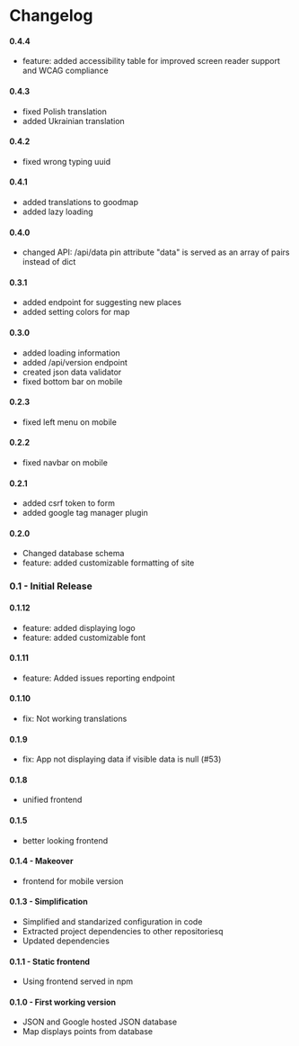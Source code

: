 # Changelog

#### 0.4.4
  * feature: added accessibility table for improved screen reader support and WCAG compliance

#### 0.4.3
  * fixed Polish translation
  * added Ukrainian translation

#### 0.4.2
  * fixed wrong typing uuid

#### 0.4.1
  * added translations to goodmap
  * added lazy loading

#### 0.4.0
  * changed API: /api/data pin attribute "data" is served as an array of pairs instead of dict

#### 0.3.1
  * added endpoint for suggesting new places
  * added setting colors for map

#### 0.3.0
  * added loading information
  * added /api/version endpoint
  * created json data validator
  * fixed bottom bar on mobile

#### 0.2.3
  * fixed left menu on mobile

#### 0.2.2
  * fixed navbar on mobile

#### 0.2.1
  * added csrf token to form
  * added google tag manager plugin

#### 0.2.0
  * Changed database schema
  * feature: added customizable formatting of site

### 0.1 - Initial Release

#### 0.1.12
  * feature: added displaying logo
  * feature: added customizable font

#### 0.1.11
  * feature: Added issues reporting endpoint

#### 0.1.10
  * fix: Not working translations

#### 0.1.9
  * fix: App not displaying data if visible data is null (#53)

#### 0.1.8
  * unified frontend

#### 0.1.5
  * better looking frontend

#### 0.1.4 - Makeover
  * frontend for mobile version

#### 0.1.3 - Simplification
  * Simplified and standarized configuration in code
  * Extracted project dependencies to other repositoriesq
  * Updated dependencies

#### 0.1.1 - Static frontend
  * Using frontend served in npm  

#### 0.1.0 - First working version
 * JSON and Google hosted JSON database
 * Map displays points from database
